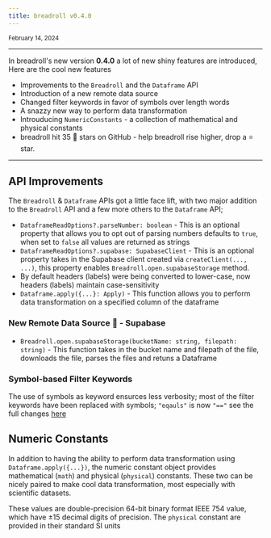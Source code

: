 ```yaml
---
title: breadroll v0.4.0
---
```


<small>February 14, 2024</small>

---

In breadroll's new version **0.4.0** a lot of new shiny features are introduced, Here are the cool new features

- Improvements to the `Breadroll` and the `Dataframe` API
- Introduction of a new remote data source
- Changed filter keywords in favor of symbols over length words
- A snazzy new way to perform data transformation
- Introuducing `NumericConstants` - a collection of mathematical and physical constants
- breadroll hit 35 :stars: stars on GitHub - help breadroll rise higher, drop a :star: star.

---

## API Improvements
The `Breadroll` & `Dataframe` APIs got a little face lift, with two major addition to the `Breadroll` API and a few more others to the `Dataframe` API;

- `DataframeReadOptions?.parseNumber: boolean` - This is an optional property that allows you to opt out of parsing numbers defaults to `true`, when set to `false` all values are returned as strings
- `DataframeReadOptions?.supabase: SupabaseClient` - This is an optional property takes in the Supabase client created via `createClient(..., ...)`, this property enables `Breadroll.open.supabaseStorage` method.
- By default headers (labels) were being converted to lower-case, now headers (labels) maintain case-sensitivity
- `Dataframe.apply({...}: Apply)` - This function allows you to perform data transformation on a specified column of the dataframe

### New Remote Data Source :rocket: - Supabase
- `Breadroll.open.supabaseStorage(bucketName: string, filepath: string)` - This function takes in the bucket name and filepath of the file, downloads the file, parses the files and retuns a Dataframe

### Symbol-based Filter Keywords
The use of symbols as keyword ensurces less verbosity; most of the filter keywords have been replaced with symbols; `"eqauls"` is now `"=="` see the full changes [here](/reference/Dataframe/filter/)

## Numeric Constants
In addition to having the ability to perform data transformation using `Dataframe.apply({...})`, the numeric constant object provides mathematical (`math`) and physical (`physical`) constants. These two can be nicely paired to make cool data transformation, most especially with scientific datasets. 

These values are double-precision 64-bit binary format IEEE 754 value, which have ±15 decimal digits of precision. The `physical` constant are provided in their standard SI units
